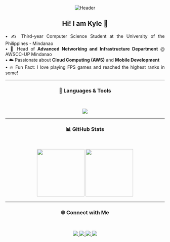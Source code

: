 
<p align="center">
  <img src="https://github.com/user-attachments/assets/8f05e8b9-6fd5-4791-ac0d-0938953e4f22" alt="Header"/>
</p>

<h2 align="center">Hi! I am Kyle 🫡</h2>
<p align="justify">
  • ✍️ Third-year Computer Science Student at the University of the Philippines - Mindanao <br>
  • 🔭 Head of <b>Advanced Networking and Infrastructure Department</b> @ AWSCC-UP Mindanao <br>
  • ☁️ Passionate about <b>Cloud Computing (AWS)</b> and <b>Mobile Development</b> <br>
  • 🔥 Fun Fact: I love playing FPS games and reached the highest ranks in some!
</p>

---

<h3 align="center">🧰 Languages & Tools</h3> <br>
<p align="center">
  <img src="https://skillicons.dev/icons?i=html,css,c,cpp,python,java,javascript,php,mysql,aws,git,react,tailwind,supabase" />
</p>

---

<h3 align="center">📊 GitHub Stats</h3> <br>
<p align="center">
  <img src="https://github-readme-stats.vercel.app/api?username=sen333&show_icons=true&theme=tokyonight" height="150"/>
  <img src="https://github-readme-stats.vercel.app/api/top-langs/?username=sen333&layout=compact&theme=tokyonight" height="150"/>
</p>

---

<h3 align="center">🌐 Connect with Me</h3> <br>
<p align="center">
  <a href="https://www.linkedin.com/in/kyle-senoy-94098a155">
    <img src="https://img.shields.io/badge/LinkedIn-blue?logo=linkedin&logoColor=white"/>
  </a>
  <a href="mailto:kylehowardsenoy@gmail.com">
    <img src="https://img.shields.io/badge/Email-D14836?logo=gmail&logoColor=white" />
  </a>
  <a href="https://www.facebook.com/kyyyyyyyyl">
    <img src="https://img.shields.io/badge/Facebook-1877F2?logo=facebook&logoColor=white"/>
  </a>
   <a href="https://discord.com/users/sen_333">
    <img src="https://img.shields.io/badge/Discord-5865F2?logo=discord&logoColor=white"/>
  </a>
</p>
